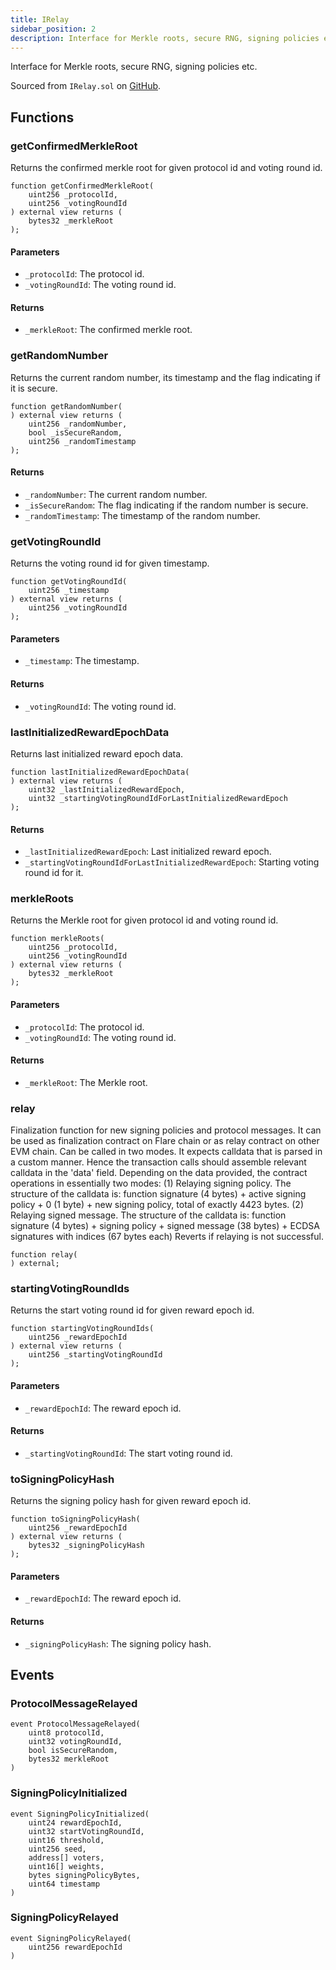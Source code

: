 ```yaml
---
title: IRelay
sidebar_position: 2
description: Interface for Merkle roots, secure RNG, signing policies etc.
---
```


Interface for Merkle roots, secure RNG, signing policies etc.

Sourced from `IRelay.sol` on [GitHub](https://github.com/flare-foundation/flare-smart-contracts-v2/blob/main/contracts/userInterfaces/IRelay.sol).

## Functions

### getConfirmedMerkleRoot

Returns the confirmed merkle root for given protocol id and voting round id.

```solidity
function getConfirmedMerkleRoot(
    uint256 _protocolId,
    uint256 _votingRoundId
) external view returns (
    bytes32 _merkleRoot
);
```

#### Parameters

- `_protocolId`: The protocol id.
- `_votingRoundId`: The voting round id.

#### Returns

- `_merkleRoot`: The confirmed merkle root.

### getRandomNumber

Returns the current random number, its timestamp and the flag indicating if it is secure.

```solidity
function getRandomNumber(
) external view returns (
    uint256 _randomNumber,
    bool _isSecureRandom,
    uint256 _randomTimestamp
);
```

#### Returns

- `_randomNumber`: The current random number.
- `_isSecureRandom`: The flag indicating if the random number is secure.
- `_randomTimestamp`: The timestamp of the random number.

### getVotingRoundId

Returns the voting round id for given timestamp.

```solidity
function getVotingRoundId(
    uint256 _timestamp
) external view returns (
    uint256 _votingRoundId
);
```

#### Parameters

- `_timestamp`: The timestamp.

#### Returns

- `_votingRoundId`: The voting round id.

### lastInitializedRewardEpochData

Returns last initialized reward epoch data.

```solidity
function lastInitializedRewardEpochData(
) external view returns (
    uint32 _lastInitializedRewardEpoch,
    uint32 _startingVotingRoundIdForLastInitializedRewardEpoch
);
```

#### Returns

- `_lastInitializedRewardEpoch`: Last initialized reward epoch.
- `_startingVotingRoundIdForLastInitializedRewardEpoch`: Starting voting round id for it.

### merkleRoots

Returns the Merkle root for given protocol id and voting round id.

```solidity
function merkleRoots(
    uint256 _protocolId,
    uint256 _votingRoundId
) external view returns (
    bytes32 _merkleRoot
);
```

#### Parameters

- `_protocolId`: The protocol id.
- `_votingRoundId`: The voting round id.

#### Returns

- `_merkleRoot`: The Merkle root.

### relay

Finalization function for new signing policies and protocol messages.
It can be used as finalization contract on Flare chain or as relay contract on other EVM chain.
Can be called in two modes. It expects calldata that is parsed in a custom manner.
Hence the transaction calls should assemble relevant calldata in the 'data' field.
Depending on the data provided, the contract operations in essentially two modes:
(1) Relaying signing policy. The structure of the calldata is:
function signature (4 bytes) + active signing policy + 0 (1 byte) + new signing policy,
total of exactly 4423 bytes.
(2) Relaying signed message. The structure of the calldata is:
function signature (4 bytes) + signing policy + signed message (38 bytes) + ECDSA signatures with indices (67 bytes each)
Reverts if relaying is not successful.

```solidity
function relay(
) external;
```

### startingVotingRoundIds

Returns the start voting round id for given reward epoch id.

```solidity
function startingVotingRoundIds(
    uint256 _rewardEpochId
) external view returns (
    uint256 _startingVotingRoundId
);
```

#### Parameters

- `_rewardEpochId`: The reward epoch id.

#### Returns

- `_startingVotingRoundId`: The start voting round id.

### toSigningPolicyHash

Returns the signing policy hash for given reward epoch id.

```solidity
function toSigningPolicyHash(
    uint256 _rewardEpochId
) external view returns (
    bytes32 _signingPolicyHash
);
```

#### Parameters

- `_rewardEpochId`: The reward epoch id.

#### Returns

- `_signingPolicyHash`: The signing policy hash.

## Events

### ProtocolMessageRelayed

```solidity
event ProtocolMessageRelayed(
    uint8 protocolId,
    uint32 votingRoundId,
    bool isSecureRandom,
    bytes32 merkleRoot
)
```

### SigningPolicyInitialized

```solidity
event SigningPolicyInitialized(
    uint24 rewardEpochId,
    uint32 startVotingRoundId,
    uint16 threshold,
    uint256 seed,
    address[] voters,
    uint16[] weights,
    bytes signingPolicyBytes,
    uint64 timestamp
)
```

### SigningPolicyRelayed

```solidity
event SigningPolicyRelayed(
    uint256 rewardEpochId
)
```
